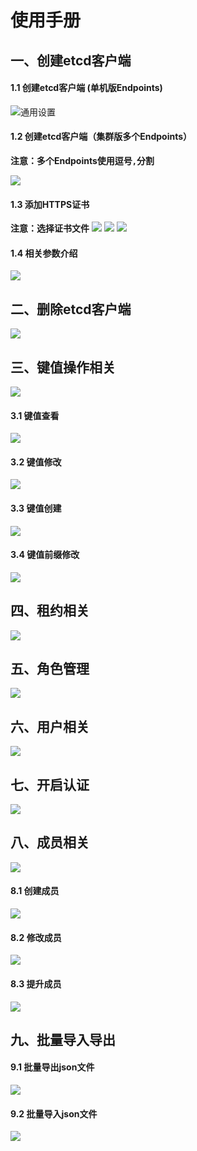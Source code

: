 # 使用手册

## 一、创建etcd客户端

#### 1.1 创建etcd客户端 (单机版Endpoints)

![通用设置](arch/WechatIMG637.png)

#### 1.2 创建etcd客户端（集群版多个Endpoints）

**注意：多个Endpoints使用逗号`,`分割**

![](arch/WechatIMG639.png)

#### 1.3 添加HTTPS证书
 **注意：选择证书文件**
 ![](arch/1652439845152.png)
 ![](arch/WX20220513-190321.png)
 ![](arch/WX20220513-190448.png)
#### 1.4 相关参数介绍
 ![](arch/WechatIMG637.png)

## 二、删除etcd客户端

![](arch/WechatIMG628.png)


## 三、键值操作相关
![](arch/WechatIMG630.png)
#### 3.1 键值查看
![](arch/WechatIMG638.png)
#### 3.2 键值修改
![](arch/WX20220513-194024.png)
#### 3.3 键值创建
![](arch/WechatIMG629.png)
#### 3.4 键值前缀修改
![](arch/WechatIMG632.png)

## 四、租约相关
![](arch/WechatIMG633.png)

## 五、角色管理
![](arch/WechatIMG634.png)

## 六、用户相关
![](arch/WechatIMG635.png)

## 七、开启认证
![](arch/WX20220513-194531.png)

## 八、成员相关
![](arch/WX20220513-194835.png)

#### 8.1 创建成员
![](arch/WX20220513-194910.png)
#### 8.2 修改成员
![](arch/WX20220513-194954.png)
#### 8.3 提升成员
![](arch/WX20220513-195025.png)

## 九、批量导入导出
#### 9.1 批量导出json文件
![](arch/WX20220513-195559.png)
#### 9.2 批量导入json文件
![](arch/WX20220513-195909.png)

